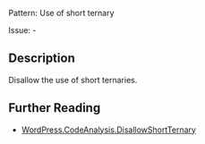 Pattern: Use of short ternary

Issue: -

## Description

Disallow the use of short ternaries.

## Further Reading

* [WordPress.CodeAnalysis.DisallowShortTernary](https://github.com/WordPress/WordPress-Coding-Standards/blob/develop/WordPress/Sniffs/PHP/DisallowShortTernarySniff.php)
